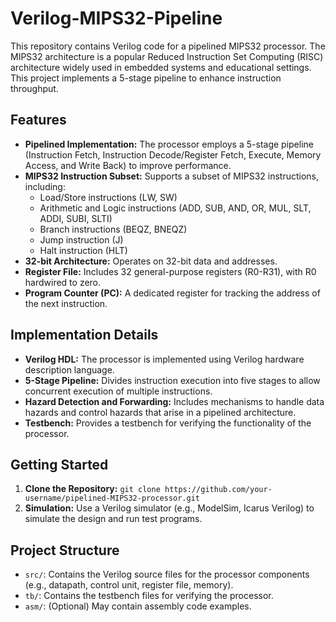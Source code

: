 # Verilog-MIPS32-Pipeline


This repository contains Verilog code for a pipelined MIPS32 processor. The MIPS32 architecture is a popular Reduced Instruction Set Computing (RISC) architecture widely used in embedded systems and educational settings. This project implements a 5-stage pipeline to enhance instruction throughput.

## Features

* **Pipelined Implementation:**  The processor employs a 5-stage pipeline (Instruction Fetch, Instruction Decode/Register Fetch, Execute, Memory Access, and Write Back) to improve performance.
* **MIPS32 Instruction Subset:** Supports a subset of MIPS32 instructions, including:
    * Load/Store instructions (LW, SW)
    * Arithmetic and Logic instructions (ADD, SUB, AND, OR, MUL, SLT, ADDI, SUBI, SLTI)
    * Branch instructions (BEQZ, BNEQZ)
    * Jump instruction (J)
    * Halt instruction (HLT)
* **32-bit Architecture:**  Operates on 32-bit data and addresses.
* **Register File:**  Includes 32 general-purpose registers (R0-R31), with R0 hardwired to zero.
* **Program Counter (PC):**  A dedicated register for tracking the address of the next instruction.

## Implementation Details

* **Verilog HDL:** The processor is implemented using Verilog hardware description language.
* **5-Stage Pipeline:**  Divides instruction execution into five stages to allow concurrent execution of multiple instructions.
* **Hazard Detection and Forwarding:**  Includes mechanisms to handle data hazards and control hazards that arise in a pipelined architecture.
* **Testbench:** Provides a testbench for verifying the functionality of the processor.

## Getting Started

1. **Clone the Repository:** `git clone https://github.com/your-username/pipelined-MIPS32-processor.git`
2. **Simulation:** Use a Verilog simulator (e.g., ModelSim, Icarus Verilog) to simulate the design and run test programs.

## Project Structure

* `src/`: Contains the Verilog source files for the processor components (e.g., datapath, control unit, register file, memory).
* `tb/`: Contains the testbench files for verifying the processor.
* `asm/`:  (Optional) May contain assembly code examples.

